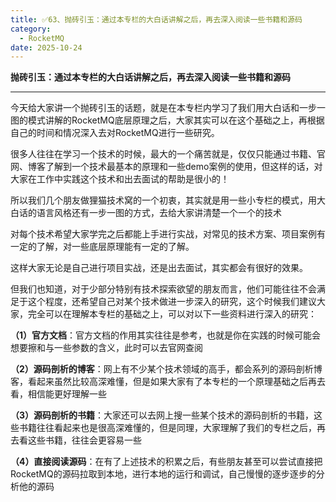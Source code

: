 ```yaml
---
title: ✅63、抛砖引玉：通过本专栏的大白话讲解之后，再去深入阅读一些书籍和源码
category:
  - RocketMQ
date: 2025-10-24
---
```



**抛砖引玉：通过本专栏的大白话讲解之后，再去深入阅读一些书籍和源码**

---

今天给大家讲一个抛砖引玉的话题，就是在本专栏内学习了我们用大白话和一步一图的模式讲解的RocketMQ底层原理之后，大家其实可以在这个基础之上，再根据自己的时间和情况深入去对RocketMQ进行一些研究。

很多人往往在学习一个技术的时候，最大的一个痛苦就是，仅仅只能通过书籍、官网、博客了解到一个技术最基本的原理和一些demo案例的使用，但这样的话，对大家在工作中实践这个技术和出去面试的帮助是很小的！

所以我们几个朋友做狸猫技术窝的一个初衷，其实就是用一些小专栏的模式，用大白话的语言风格还有一步一图的方式，去给大家讲清楚一个一个的技术

对每个技术希望大家学完之后都能上手进行实战，对常见的技术方案、项目案例有一定的了解，对一些底层原理能有一定的了解。

这样大家无论是自己进行项目实战，还是出去面试，其实都会有很好的效果。

但我们也知道，对于少部分特别有技术探索欲望的朋友而言，他们可能往往不会满足于这个程度，还希望自己对某个技术做进一步深入的研究，这个时候我们建议大家，完全可以在理解本专栏的基础之上，可以对以下一些资料进行深入的研究：

**（1）官方文档**：官方文档的作用其实往往是参考，也就是你在实践的时候可能会想要擦和与一些参数的含义，此时可以去官网查阅

**（2）源码剖析的博客**：网上有不少某个技术领域的高手，都会系列的源码剖析博客，看起来虽然比较高深难懂，但是如果大家有了本专栏的一个原理基础之后再去看，相信能更好理解一些

**（3）源码剖析的书籍**：大家还可以去网上搜一些某个技术的源码剖析的书籍，这些书籍往往看起来也是很高深难懂的，但是同理，大家理解了我们的专栏之后，再去看这些书籍，往往会更容易一些

**（4）直接阅读源码**：在有了上述技术的积累之后，有些朋友甚至可以尝试直接把RocketMQ的源码拉取到本地，进行本地的运行和调试，自己慢慢的逐步逐步的分析他的源码